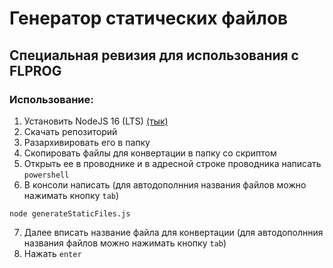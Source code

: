 # Генератор статических файлов
## Специальная ревизия для использования с FLPROG
### Использование:
1. Установить NodeJS 16 (LTS) [(тык)](https://nodejs.org/en/)
2. Скачать репозиторий
3. Разархивировать его в папку
4. Скопировать файлы для конвертации в папку со скриптом
5. Открыть ее в проводнике и в адресной строке проводника написать `powershell`
6. В консоли написать (для автодополнния названия файлов можно нажимать кнопку `tab`)
```
node generateStaticFiles.js 
```
7. Далее вписать название файла для конвертации (для автодополнния названия файлов можно нажимать кнопку `tab`)
8. Нажать `enter`